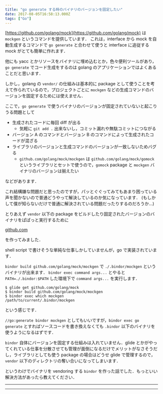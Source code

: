 ```yaml
---
title: "go generate する時のバイナリのバージョンを固定したい"
date: 2017-08-05T16:58:13.000Z
tags: ["Go"]
---
```


[https://github.com/golang/mock](https://github.com/golang/mock) は `mockgen` というコマンドを提供しています．
これは，interface から mock を自動生成するコマンドで `go generate` と合わせて使うと interface に追従する mock がとても簡単に作れます．

他にも yacc とかリソースをバイナリに埋め込むとか，色々便利ツールがあり，`go generate` でコード生成をするのは golang のアプリケーションではよくあることだと思います．

しかし，golang の `vendor/` の仕組みは基本的に package として使うことを考えて作られているので，プロジェクトごとに `mockgen` などの生成コマンドのバージョンを固定するためには使えません．

ここで，`go generate` で使うバイナリのバージョンが固定されていないと起こりうる問題として

- 生成されたコードに毎回 diff が出る
  - 気軽に `git add .` 出来ないし，コミット漏れや無駄コミットにつながる
- バージョン A のコマンドとバージョン B のコマンドによって生成されたコードが混ざる
- ライブラリのバージョンと生成コマンドのバージョンが一致しないためバグる
  - `github.com/golang/mock/mockgen` は `github.com/golang/mock/gomock` というライブラリとセットで使うので，`gomock` package と `mockgen` バイナリのバージョンは揃えたい

などがあります．

これ結構嫌な問題だと思ったのですが，パッとぐぐってみてもあまり困っている声を聞かないので普通どうやって解決しているのか気になっています．
(もしかして僕が知らないだけで普通に解決されている問題だったりするのだろうか…)

とりあえず `vendor` 以下の package をビルドしたり固定されたバージョンのバイナリをぱぱっと実行するために

[github.com](https://github.com/agatan/bindor)

を作ってみました．

shell script で書けそうな単純な仕事しかしていませんが，go で実装されています．

`bindor build github.com/golang/mock/mockgen` で `./.bindor/mockgen` というバイナリが出来ます．
`bindor exec command args...` とやると `PATH=./.bindor:$PATH` した環境下で `command args...` を実行します．

```
$ glide get github.com/golang/mock
$ bindor build github.com/golang/mock/mockgen
$ bindor exec which mockgen
/path/to/current/.bindor/mockgen

```

という感じです．

`//go:generate bindor mockgen` としてもいいですが，`bindor exec go generate` とすればソースコードを書き換えなくても `.bindor` 以下のバイナリを使うようになるはずです．

`bindor` 自体にバージョンを固定する仕組みは入れていません．glide とかがやってくれている仕事を分散させても管理が面倒になるだけでメリットがなさそうだし，ライブラリとしても使う package の場合はどうせ glide で管理するので，`vendor` 以下のディレクトリの奪い合いになってしまいます．

というわけでバイナリを vendoring する `bindor` を作った話でした．もっといい解決方法があったら教えてください．

---

---
